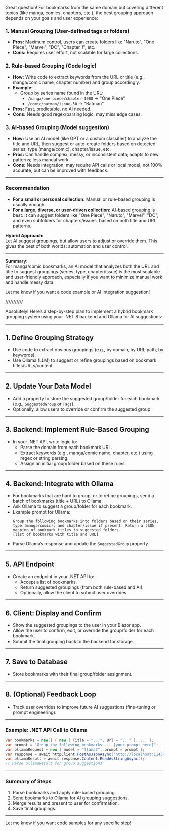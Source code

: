 Great question! For bookmarks from the same domain but covering different topics (like manga, comics, chapters, etc.), the best grouping approach depends on your goals and user experience:

### 1. Manual Grouping (User-defined tags or folders)
- **Pros:** Maximum control, users can create folders like "Naruto", "One Piece", "Marvel", "DC", "Chapter 1", etc.
- **Cons:** Requires user effort, not scalable for large collections.

### 2. Rule-based Grouping (Code logic)
- **How:** Write code to extract keywords from the URL or title (e.g., manga/comic name, chapter number) and group accordingly.
- **Example:**  
  - Group by series name found in the URL:  
    - `/manga/one-piece/chapter-1000` → "One Piece"
    - `/comic/batman/issue-50` → "Batman"
- **Pros:** Fast, predictable, no AI needed.
- **Cons:** Needs good regex/parsing logic, may miss edge cases.

### 3. AI-based Grouping (Model suggestion)
- **How:** Use an AI model (like GPT or a custom classifier) to analyze the title and URL, then suggest or auto-create folders based on detected series, type (manga/comic), chapter/issue, etc.
- **Pros:** Can handle complex, messy, or inconsistent data; adapts to new patterns; less manual work.
- **Cons:** Needs integration, may require API calls or local model, not 100% accurate, but can be improved with feedback.

---

### Recommendation

- **For a small or personal collection:** Manual or rule-based grouping is usually enough.
- **For a large, diverse, or user-driven collection:** AI-based grouping is best. It can suggest folders like "One Piece", "Naruto", "Marvel", "DC", and even subfolders for chapters/issues, based on both title and URL patterns.

**Hybrid Approach:**  
Let AI suggest groupings, but allow users to adjust or override them. This gives the best of both worlds: automation and user control.

---

**Summary:**  
For manga/comic bookmarks, an AI model that analyzes both the URL and title to suggest groupings (series, type, chapter/issue) is the most scalable and user-friendly approach, especially if you want to minimize manual work and handle messy data.

Let me know if you want a code example or AI integration suggestion!




///////////


Absolutely! Here’s a step-by-step plan to implement a hybrid bookmark grouping system using your .NET 8 backend and Ollama for AI suggestions:

---

## 1. Define Grouping Strategy

- Use code to extract obvious groupings (e.g., by domain, by URL path, by keywords).
- Use Ollama (LLM) to suggest or refine groupings based on bookmark titles/URLs/content.

---

## 2. Update Your Data Model

- Add a property to store the suggested group/folder for each bookmark (e.g., `SuggestedGroup` or `Tags`).
- Optionally, allow users to override or confirm the suggested group.

---

## 3. Backend: Implement Rule-Based Grouping

- In your .NET API, write logic to:
  - Parse the domain from each bookmark URL.
  - Extract keywords (e.g., manga/comic name, chapter, etc.) using regex or string parsing.
  - Assign an initial group/folder based on these rules.

---

## 4. Backend: Integrate with Ollama

- For bookmarks that are hard to group, or to refine groupings, send a batch of bookmarks (title + URL) to Ollama.
- Ask Ollama to suggest a group/folder for each bookmark.
- Example prompt for Ollama:
  ```
  Group the following bookmarks into folders based on their series, type (manga/comic), and chapter/issue if present. Return a JSON mapping of bookmark titles to suggested folders.
  [list of bookmarks with title and URL]
  ```
- Parse Ollama’s response and update the `SuggestedGroup` property.

---

## 5. API Endpoint

- Create an endpoint in your .NET API to:
  - Accept a list of bookmarks.
  - Return suggested groupings (from both rule-based and AI).
  - Optionally, allow the client to submit user overrides.

---

## 6. Client: Display and Confirm

- Show the suggested groupings to the user in your Blazor app.
- Allow the user to confirm, edit, or override the group/folder for each bookmark.
- Submit the final grouping back to the backend for storage.

---

## 7. Save to Database

- Store bookmarks with their final group/folder assignment.

---

## 8. (Optional) Feedback Loop

- Track user overrides to improve future AI suggestions (fine-tuning or prompt engineering).

---

### Example: .NET API Call to Ollama

```csharp
var bookmarks = new[] { new { Title = "...", Url = "..." }, ... };
var prompt = "Group the following bookmarks ... [your prompt here]";
var ollamaRequest = new { model = "llama3", prompt = prompt };
var response = await httpClient.PostAsJsonAsync("http://localhost:11434/api/generate", ollamaRequest);
var ollamaResult = await response.Content.ReadAsStringAsync();
// Parse ollamaResult for group suggestions
```

---

### Summary of Steps

1. Parse bookmarks and apply rule-based grouping.
2. Send bookmarks to Ollama for AI grouping suggestions.
3. Merge results and present to user for confirmation.
4. Save final groupings.

---

Let me know if you want code samples for any specific step!